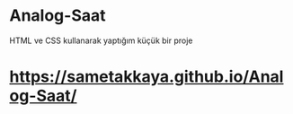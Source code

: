 # Analog-Saat
 HTML ve CSS kullanarak yaptığım küçük bir proje
# https://sametakkaya.github.io/Analog-Saat/
